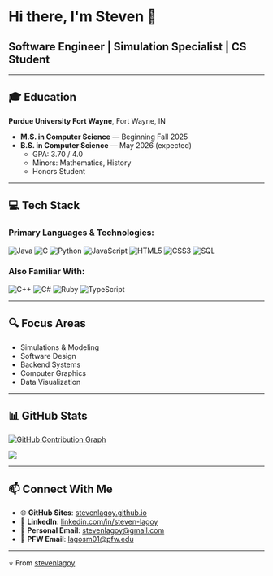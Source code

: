 # Hi there, I'm Steven 👋

## Software Engineer | Simulation Specialist | CS Student

---

## 🎓 Education

**Purdue University Fort Wayne**, Fort Wayne, IN  
- **M.S. in Computer Science** — Beginning Fall 2025  
- **B.S. in Computer Science** — May 2026 (expected)  
  - GPA: 3.70 / 4.0
  - Minors: Mathematics, History
  - Honors Student

---

## 💻 Tech Stack

### Primary Languages & Technologies:
![Java](https://img.shields.io/badge/-Java-007396?style=flat-square&logo=java&logoColor=white)
![C](https://img.shields.io/badge/-C-A8B9CC?style=flat-square&logo=c&logoColor=black)
![Python](https://img.shields.io/badge/-Python-3776AB?style=flat-square&logo=python&logoColor=white)
![JavaScript](https://img.shields.io/badge/-JavaScript-F7DF1E?style=flat-square&logo=javascript&logoColor=black)
![HTML5](https://img.shields.io/badge/-HTML5-E34F26?style=flat-square&logo=html5&logoColor=white)
![CSS3](https://img.shields.io/badge/-CSS3-1572B6?style=flat-square&logo=css3&logoColor=white)
![SQL](https://img.shields.io/badge/-SQL-4479A1?style=flat-square&logo=postgresql&logoColor=white)

### Also Familiar With:
![C++](https://img.shields.io/badge/-C++-00599C?style=flat-square&logo=c%2B%2B&logoColor=white)
![C#](https://img.shields.io/badge/-C%23-239120?style=flat-square&logo=c-sharp&logoColor=white)
![Ruby](https://img.shields.io/badge/-Ruby-CC342D?style=flat-square&logo=ruby&logoColor=white)
![TypeScript](https://img.shields.io/badge/-TypeScript-3178C6?style=flat-square&logo=typescript&logoColor=white)

---

## 🔍 Focus Areas
- Simulations & Modeling
- Software Design
- Backend Systems
- Computer Graphics
- Data Visualization

---

## 📊 GitHub Stats

[![GitHub Contribution Graph](https://github-profile-summary-cards.vercel.app/api/cards/profile-details?username=stevenlagoy&theme=dracula)](https://github.com/vn7n24fzkq/github-profile-summary-cards)

<img align="center" src="https://github-readme-stats.vercel.app/api/top-langs/?username=stevenlagoy&layout=compact&theme=dark" />

---

## 📫 Connect With Me
- 🌐 **GitHub Sites**: [stevenlagoy.github.io](https://stevenlagoy.github.io/)
- 👔 **LinkedIn**: [linkedin.com/in/steven-lagoy](https://www.linkedin.com/in/steven-lagoy/)
- 📧 **Personal Email**: stevenlagoy@gmail.com
- 🐘 **PFW Email**: lagosm01@pfw.edu

---

⭐️ From [stevenlagoy](https://github.com/stevenlagoy)
